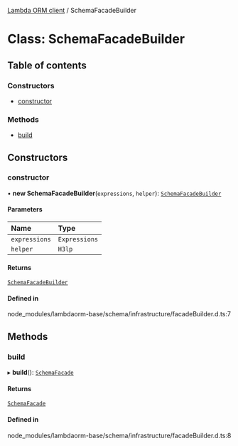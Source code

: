 [Lambda ORM client](../README.md) / SchemaFacadeBuilder

# Class: SchemaFacadeBuilder

## Table of contents

### Constructors

- [constructor](SchemaFacadeBuilder.md#constructor)

### Methods

- [build](SchemaFacadeBuilder.md#build)

## Constructors

### constructor

• **new SchemaFacadeBuilder**(`expressions`, `helper`): [`SchemaFacadeBuilder`](SchemaFacadeBuilder.md)

#### Parameters

| Name | Type |
| :------ | :------ |
| `expressions` | `Expressions` |
| `helper` | `H3lp` |

#### Returns

[`SchemaFacadeBuilder`](SchemaFacadeBuilder.md)

#### Defined in

node_modules/lambdaorm-base/schema/infrastructure/facadeBuilder.d.ts:7

## Methods

### build

▸ **build**(): [`SchemaFacade`](SchemaFacade.md)

#### Returns

[`SchemaFacade`](SchemaFacade.md)

#### Defined in

node_modules/lambdaorm-base/schema/infrastructure/facadeBuilder.d.ts:8
